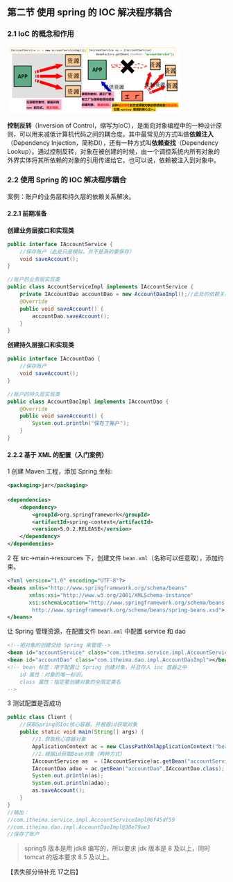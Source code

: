 ## 第二节 使用 spring 的 IOC 解决程序耦合

### 2.1 IoC 的概念和作用

<img src="./img2/02-ioc.png" width=400>

**控制反转**（Inversion of Control，缩写为IoC），是面向对象编程中的一种设计原则，可以用来减低计算机代码之间的耦合度。其中最常见的方式叫做**依赖注入**（Dependency Injection，简称DI），还有一种方式叫**依赖查找**（Dependency Lookup）。通过控制反转，对象在被创建的时候，由一个调控系统内所有对象的外界实体将其所依赖的对象的引用传递给它。也可以说，依赖被注入到对象中。

### 2.2 使用 Spring 的 IOC 解决程序耦合

案例：账户的业务层和持久层的依赖关系解决。

#### 2.2.1 前期准备

**创建业务层接口和实现类** 

```java
public interface IAccountService {
	//保存账户（此处只是模拟，并不是真的要保存）
	void saveAccount();
}
```

```java
//账户的业务层实现类
public class AccountServiceImpl implements IAccountService {
	private IAccountDao accountDao = new AccountDaoImpl();//此处的依赖关系有待解决
	@Override
	public void saveAccount() {
		accountDao.saveAccount();
	}
}
```

**创建持久层接口和实现类** 

```java
public interface IAccountDao {
	//保存账户
	void saveAccount();
}
```

```java
//账户的持久层实现类
public class AccountDaoImpl implements IAccountDao {
	@Override
	public void saveAccount() {
		System.out.println("保存了账户");
	}
}
```

#### 2.2.2 基于 XML 的配置（入门案例） 

1 创建 Maven 工程，添加 Spring 坐标:

```xml
<packaging>jar</packaging>

<dependencies>
    <dependency>
        <groupId>org.springframework</groupId>
        <artifactId>spring-context</artifactId>
        <version>5.0.2.RELEASE</version>
    </dependency>
</dependencies>
```

2 在 src->main->resources 下，创建文件 `bean.xml`（名称可以任意取），添加约束。

```xml
<?xml version="1.0" encoding="UTF-8"?>
<beans xmlns="http://www.springframework.org/schema/beans"
       xmlns:xsi="http://www.w3.org/2001/XMLSchema-instance"
       xsi:schemaLocation="http://www.springframework.org/schema/beans
        http://www.springframework.org/schema/beans/spring-beans.xsd">
</beans>
```

让 Spring 管理资源，在配置文件 `bean.xml` 中配置 service 和 dao 

```xml
<!--把对象的创建交给 Spring 来管理-->
<bean id="accountService" class="com.itheima.service.impl.AccountServiceImpl"></bean>
<bean id="accountDao" class="com.itheima.dao.impl.AccountDaoImpl"></bean>
<!-- bean 标签：用于配置让 Spring 创建对象，并且存入 ioc 容器之中
	id 属性：对象的唯一标识。
	class 属性：指定要创建对象的全限定类名
-->
```

3 测试配置是否成功 

```java
public class Client {
    //获取Spring的Ioc核心容器，并根据id获取对象
    public static void main(String[] args) {
        //1.获取核心容器对象
        ApplicationContext ac = new ClassPathXmlApplicationContext("bean.xml");
        //2.根据id获取Bean对象（两种方式）
        IAccountService as  = (IAccountService)ac.getBean("accountService");
        IAccountDao adao = ac.getBean("accountDao",IAccountDao.class); //根据字节码转换类型
        System.out.println(as);
        System.out.println(adao);
        as.saveAccount();
    }
}
//输出：
//com.itheima.service.impl.AccountServiceImpl@6f45df59
//com.itheima.dao.impl.AccountDaoImpl@38e79ae3
//保存了账户
```

> spring5 版本是用 jdk8 编写的，所以要求 jdk 版本是 8 及以上，同时 tomcat 的版本要求 8.5 及以上。

 
【丢失部分待补充 17之后】  
   
     


